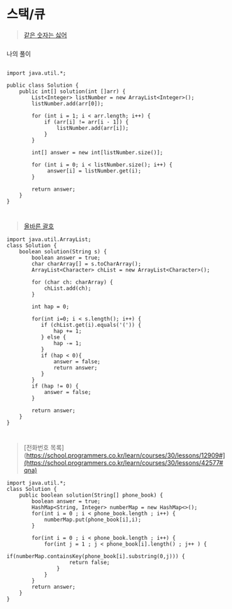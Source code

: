 # 스택/큐
>[같은 숫자는 싫어](https://school.programmers.co.kr/learn/courses/30/lessons/59034) 
###
나의 풀이
```

import java.util.*;

public class Solution {
    public int[] solution(int []arr) {
        List<Integer> listNumber = new ArrayList<Integer>();
        listNumber.add(arr[0]);

        for (int i = 1; i < arr.length; i++) {
            if (arr[i] != arr[i - 1]) {
                listNumber.add(arr[i]);
            }
        }

        int[] answer = new int[listNumber.size()];

        for (int i = 0; i < listNumber.size(); i++) {
             answer[i] = listNumber.get(i);        
        }
    
        return answer;
    }
}
```
#
>[올바른 괄호](https://school.programmers.co.kr/learn/courses/30/lessons/12909#)
```
import java.util.ArrayList;
class Solution {
    boolean solution(String s) {
        boolean answer = true;
        char charArray[] = s.toCharArray();
        ArrayList<Character> chList = new ArrayList<Character>();

        for (char ch: charArray) {
            chList.add(ch);
        }

        int hap = 0;

        for(int i=0; i < s.length(); i++) {
           if (chList.get(i).equals('(')) {
               hap += 1;
           } else {
               hap -= 1;
           }
           if (hap < 0){
               answer = false;
               return answer;
           }
        }
        if (hap != 0) {
            answer = false;
        }

        return answer;
    }
}
```
#
>[전화번호 목록](https://school.programmers.co.kr/learn/courses/30/lessons/12909#](https://school.programmers.co.kr/learn/courses/30/lessons/42577#qna)
```
import java.util.*;
class Solution {
    public boolean solution(String[] phone_book) {
        boolean answer = true;
        HashMap<String, Integer> numberMap = new HashMap<>();
        for(int i = 0 ; i < phone_book.length ; i++) {
            numberMap.put(phone_book[i],i);
        }

        for(int i = 0 ; i < phone_book.length ; i++) {
            for(int j = 1 ; j < phone_book[i].length() ; j++ ) {
                if(numberMap.containsKey(phone_book[i].substring(0,j))) {
                    return false;
                }
            }
        }                
        return answer;
    }
}
```
